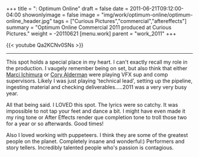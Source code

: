+++
title = ": Optimum Online"
draft = false
date = 2011-06-21T09:12:00-04:00
showonlyimage = false
image = "img/work/optimum-online/optimum-online_header.jpg"
tags = ["Curious Pictures","commercial","aftereffects"]
summary = "Optimum Online Commercial 2011 produced at Curious Pictures."
weight = -20110621
[menu.work]
parent = "work_2011"
+++


{{< youtube Qa2KCNv0SNs >}}

---


This spot holds a special place in my heart. I can't exactly recall my role in the production. I vaugely remember being on set, but also think that either [Marci Ichimura](https://www.imdb.com/name/nm3252314) or [Cory Alderman](https://www.linkedin.com/in/cory-alderman-bb01b75/) were playing VFX sup and comp supervisors. Likely I was just playing 'technical lead', setting up the pipeline, ingesting material and checking deliverables.....2011 was a very very busy year.

All that being said. I LOVED this spot. The lyrics were so catchy. It was impossible to not tap your feet and dance a bit. I might have even made it my ring tone or After Effects render que completion tone to troll those two for a year or so afterwards. Good times!

Also I loved working with puppeteers. I think they are some of the greatest people on the planet. Completely insane and wonderful:) Performers and story tellers. Incredibly talented people who's passion is contagious.
